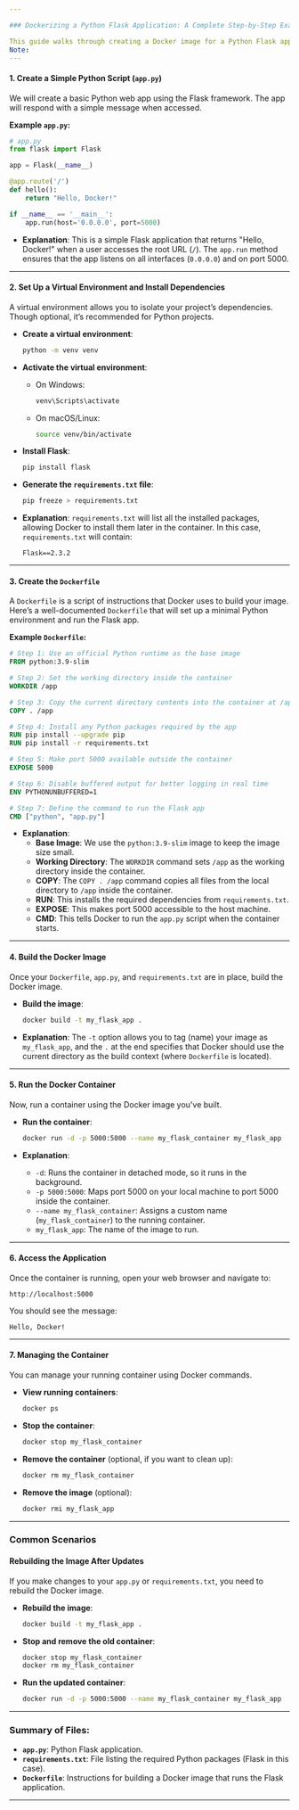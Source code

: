 ```yaml
---

### Dockerizing a Python Flask Application: A Complete Step-by-Step Example

This guide walks through creating a Docker image for a Python Flask application, including all necessary components like the Python script (`app.py`), `Dockerfile`, and `requirements.txt`.
Note: 
---
```


#### 1. **Create a Simple Python Script (`app.py`)**

We will create a basic Python web app using the Flask framework. The app will respond with a simple message when accessed.

**Example `app.py`:**
```python
# app.py
from flask import Flask

app = Flask(__name__)

@app.route('/')
def hello():
    return "Hello, Docker!"

if __name__ == '__main__':
    app.run(host='0.0.0.0', port=5000)
```

- **Explanation**: This is a simple Flask application that returns "Hello, Docker!" when a user accesses the root URL (`/`). The `app.run` method ensures that the app listens on all interfaces (`0.0.0.0`) and on port 5000.

---

#### 2. **Set Up a Virtual Environment and Install Dependencies**

A virtual environment allows you to isolate your project’s dependencies. Though optional, it’s recommended for Python projects.

- **Create a virtual environment**:
  ```bash
  python -m venv venv
  ```

- **Activate the virtual environment**:
  - On Windows:
    ```bash
    venv\Scripts\activate
    ```
  - On macOS/Linux:
    ```bash
    source venv/bin/activate
    ```

- **Install Flask**:
  ```bash
  pip install flask
  ```

- **Generate the `requirements.txt` file**:
  ```bash
  pip freeze > requirements.txt
  ```

- **Explanation**: `requirements.txt` will list all the installed packages, allowing Docker to install them later in the container. In this case, `requirements.txt` will contain:
  ```
  Flask==2.3.2
  ```

---

#### 3. **Create the `Dockerfile`**

A `Dockerfile` is a script of instructions that Docker uses to build your image. Here’s a well-documented `Dockerfile` that will set up a minimal Python environment and run the Flask app.

**Example `Dockerfile`:**
```Dockerfile
# Step 1: Use an official Python runtime as the base image
FROM python:3.9-slim

# Step 2: Set the working directory inside the container
WORKDIR /app

# Step 3: Copy the current directory contents into the container at /app
COPY . /app

# Step 4: Install any Python packages required by the app
RUN pip install --upgrade pip
RUN pip install -r requirements.txt

# Step 5: Make port 5000 available outside the container
EXPOSE 5000

# Step 6: Disable buffered output for better logging in real time
ENV PYTHONUNBUFFERED=1

# Step 7: Define the command to run the Flask app
CMD ["python", "app.py"]
```

- **Explanation**:
  - **Base Image**: We use the `python:3.9-slim` image to keep the image size small.
  - **Working Directory**: The `WORKDIR` command sets `/app` as the working directory inside the container.
  - **COPY**: The `COPY . /app` command copies all files from the local directory to `/app` inside the container.
  - **RUN**: This installs the required dependencies from `requirements.txt`.
  - **EXPOSE**: This makes port 5000 accessible to the host machine.
  - **CMD**: This tells Docker to run the `app.py` script when the container starts.

---

#### 4. **Build the Docker Image**

Once your `Dockerfile`, `app.py`, and `requirements.txt` are in place, build the Docker image.

- **Build the image**:
  ```bash
  docker build -t my_flask_app .
  ```

- **Explanation**: The `-t` option allows you to tag (name) your image as `my_flask_app`, and the `.` at the end specifies that Docker should use the current directory as the build context (where `Dockerfile` is located).

---

#### 5. **Run the Docker Container**

Now, run a container using the Docker image you've built.

- **Run the container**:
  ```bash
  docker run -d -p 5000:5000 --name my_flask_container my_flask_app
  ```

- **Explanation**:
  - `-d`: Runs the container in detached mode, so it runs in the background.
  - `-p 5000:5000`: Maps port 5000 on your local machine to port 5000 inside the container.
  - `--name my_flask_container`: Assigns a custom name (`my_flask_container`) to the running container.
  - `my_flask_app`: The name of the image to run.

---

#### 6. **Access the Application**

Once the container is running, open your web browser and navigate to:

```
http://localhost:5000
```

You should see the message:

```
Hello, Docker!
```

---

#### 7. **Managing the Container**

You can manage your running container using Docker commands.

- **View running containers**:
  ```bash
  docker ps
  ```

- **Stop the container**:
  ```bash
  docker stop my_flask_container
  ```

- **Remove the container** (optional, if you want to clean up):
  ```bash
  docker rm my_flask_container
  ```

- **Remove the image** (optional):
  ```bash
  docker rmi my_flask_app
  ```

---

### Common Scenarios

#### Rebuilding the Image After Updates

If you make changes to your `app.py` or `requirements.txt`, you need to rebuild the Docker image.

- **Rebuild the image**:
  ```bash
  docker build -t my_flask_app .
  ```

- **Stop and remove the old container**:
  ```bash
  docker stop my_flask_container
  docker rm my_flask_container
  ```

- **Run the updated container**:
  ```bash
  docker run -d -p 5000:5000 --name my_flask_container my_flask_app
  ```

---

### Summary of Files:

- **`app.py`**: Python Flask application.
- **`requirements.txt`**: File listing the required Python packages (Flask in this case).
- **`Dockerfile`**: Instructions for building a Docker image that runs the Flask application.

---
